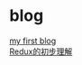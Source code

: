# blog

[my first blog](https://github.com/xieshanshan/blog/issues/1)  
[Redux的初步理解](https://github.com/xieshanshan/blog/issues/4)
